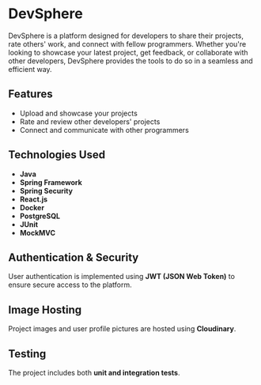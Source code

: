 # DevSphere

DevSphere is a platform designed for developers to share their projects, rate others' work, and connect with fellow programmers. Whether you're looking to showcase your latest project, get feedback, or collaborate with other developers, DevSphere provides the tools to do so in a seamless and efficient way.

## Features
- Upload and showcase your projects
- Rate and review other developers' projects
- Connect and communicate with other programmers

## Technologies Used
- **Java**
- **Spring Framework**
- **Spring Security**
- **React.js**
- **Docker**
- **PostgreSQL**
- **JUnit**
- **MockMVC**

## Authentication & Security
User authentication is implemented using **JWT (JSON Web Token)** to ensure secure access to the platform.

## Image Hosting
Project images and user profile pictures are hosted using **Cloudinary**.
## Testing
The project includes both **unit and integration tests**.

